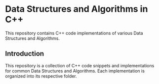 # Data Structures and Algorithms in C++

This repository contains C++ code implementations of various Data Structures and Algorithms.

## Introduction

This repository is a collection of C++ code snippets and implementations for common Data Structures and Algorithms. Each implementation is organized into its respective folder.


